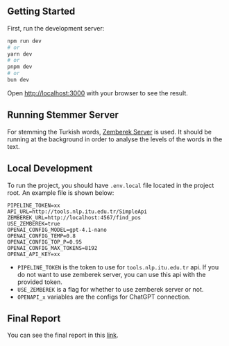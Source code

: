 ## Getting Started

First, run the development server:

```bash
npm run dev
# or
yarn dev
# or
pnpm dev
# or
bun dev
```

Open [http://localhost:3000](http://localhost:3000) with your browser to see the result.

## Running Stemmer Server

For stemming the Turkish words, [Zemberek Server](https://github.com/cbilgili/zemberek-nlp-server) is used. It should be running at the background in order to analyse the levels of the words in the text.

## Local Development
To run the project, you should have `.env.local` file located in the project root. An example file is shown below:
```
PIPELINE_TOKEN=xx
API_URL=http://tools.nlp.itu.edu.tr/SimpleApi
ZEMBEREK_URL=http://localhost:4567/find_pos
USE_ZEMBEREK=true
OPENAI_CONFIG_MODEL=gpt-4.1-nano
OPENAI_CONFIG_TEMP=0.8
OPENAI_CONFIG_TOP_P=0.95
OPENAI_CONFIG_MAX_TOKENS=8192
OPENAI_API_KEY=xx
```
- `PIPELINE_TOKEN` is the token to use for `tools.nlp.itu.edu.tr` api. If you do not want to use zemberek server, you can use this api with the provided token.
- `USE_ZEMBEREK` is a flag for whether to use zemberek server or not.
- `OPENAPI_x` variables are the configs for ChatGPT connection.

## Final Report
You can see the final report in this [link](https://drive.google.com/file/d/1tTGSd7uIuT7tmOFCmT_3jzPu6H2CFLFC/view?usp=sharing).
